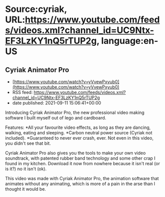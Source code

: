 # Source:cyriak, URL:https://www.youtube.com/feeds/videos.xml?channel_id=UC9Ntx-EF3LzKY1nQ5rTUP2g, language:en-US

## Cyriak Animator Pro
 - [https://www.youtube.com/watch?v=yVvewPxyub0](https://www.youtube.com/watch?v=yVvewPxyub0)
 - RSS feed: https://www.youtube.com/feeds/videos.xml?channel_id=UC9Ntx-EF3LzKY1nQ5rTUP2g
 - date published: 2021-09-11 15:06:41+00:00

Introducing Cyriak Animator Pro, the new professional video making software I built myself out of lego and cardboard.


Features:
*All your favourite video effects, as long as they are dancing, walking, eating and sleeping.
*Carbon neutral power source (Cyriak not included).
*Guaranteed to never ever crash, ever. Not even in this video, you didn't see that bit.


Cyriak Animator Pro also gives you the tools to make your own video soundtrack, with patented rubber band technology and some other crap I found in my kitchen. Download it now from nowhere because it isn't real (or is it?) no it isn't (ok).


This video was made with Cyriak Animator Pro, the animation software that animates without any animating, which is more of a pain in the arse than I thought it would be.

